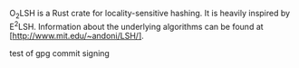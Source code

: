 O<sub>2</sub>LSH is a Rust crate for locality-sensitive hashing. It is heavily
inspired by E<sup>2</sup>LSH. Information about the underlying algorithms can be
found at [http://www.mit.edu/~andoni/LSH/].

test of gpg commit signing
